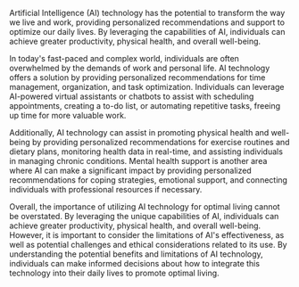 
Artificial Intelligence (AI) technology has the potential to transform the way we live and work, providing personalized recommendations and support to optimize our daily lives. By leveraging the capabilities of AI, individuals can achieve greater productivity, physical health, and overall well-being.

In today's fast-paced and complex world, individuals are often overwhelmed by the demands of work and personal life. AI technology offers a solution by providing personalized recommendations for time management, organization, and task optimization. Individuals can leverage AI-powered virtual assistants or chatbots to assist with scheduling appointments, creating a to-do list, or automating repetitive tasks, freeing up time for more valuable work.

Additionally, AI technology can assist in promoting physical health and well-being by providing personalized recommendations for exercise routines and dietary plans, monitoring health data in real-time, and assisting individuals in managing chronic conditions. Mental health support is another area where AI can make a significant impact by providing personalized recommendations for coping strategies, emotional support, and connecting individuals with professional resources if necessary.

Overall, the importance of utilizing AI technology for optimal living cannot be overstated. By leveraging the unique capabilities of AI, individuals can achieve greater productivity, physical health, and overall well-being. However, it is important to consider the limitations of AI's effectiveness, as well as potential challenges and ethical considerations related to its use. By understanding the potential benefits and limitations of AI technology, individuals can make informed decisions about how to integrate this technology into their daily lives to promote optimal living.
